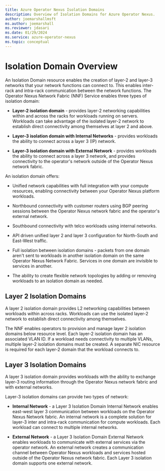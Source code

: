 ```yaml
---
title: Azure Operator Nexus Isolation Domains
description: Overview of Isolation Domains for Azure Operator Nexus.
author: joemarshallmsft
ms.author: joemarshall
ms.reviewer: jdasari
ms.date: 01/29/2024
ms.service: azure-operator-nexus
ms.topic: conceptual
---
```


# Isolation Domain Overview

An Isolation Domain resource enables the creation of layer-2 and layer-3 networks that your network functions can connect to. This enables inter-rack and intra-rack communication between the network functions. The Operator Nexus Network Fabric (NNF) Service enables three types of isolation domain:

-   **Layer-2 isolation domain** - provides layer-2 networking capabilities within and across the racks for workloads running on servers. Workloads can take advantage of the isolated layer-2 network to establish direct connectivity among themselves at layer 2 and above.

-   **Layer-3 isolation domain with Internal Networks** - provides workloads the ability to connect across a layer 3 (IP) network.

-   **Layer-3 isolation domain with External Network** - provides workloads the ability to connect across a layer 3 network, and provides connectivity to the operator's network outside of the Operator Nexus network fabric.

An isolation domain offers:

-   Unified network capabilities with full integration with your compute resources, enabling connectivity between your Operator Nexus platform workloads.

-   Northbound connectivity with customer routers using BGP peering sessions between the Operator Nexus network fabric and the operator's external network.

-   Southbound connectivity with telco workloads using internal networks.

-   API driven unified layer 2 and layer 3 configuration for North-South and East-West traffic.

- Full isolation between isolation domains - packets from one domain aren't sent to workloads in another isolation domain on the same Operator Nexus Network Fabric. Services in one domain are invisible to services in another.

- The ability to create flexible network topologies by adding or removing workloads to an isolation domain as needed.

## Layer 2 Isolation Domains

A layer 2 isolation domain provides L2 networking capabilities between workloads within across racks. Workloads can use the isolated layer-2 network to establish direct connectivity among themselves.

The NNF enables operators to provision and manage layer 2 isolation domains below resource level. Each layer-2 isolation domain has an associated VLAN ID. If a workload needs connectivity to multiple VLANs, multiple layer-2 isolation domains must be created. A separate NIC resource is required for each layer-2 domain that the workload connects to.

## Layer 3 Isolation Domains

A layer 3 isolation domain provides workloads with the ability to exchange layer-3 routing information through the Operator Nexus network fabric and with external networks.

Layer-3 isolation domains can provide two types of network:

-   **Internal Network** - a Layer 3 Isolation Domain Internal Network enables east-west layer 3 communication between workloads on the Operator Nexus Network fabric. An internal network is a complete solution for layer-3 inter and intra-rack communication for compute workloads. Each workload can connect to multiple internal networks.

-   **External Network** - a Layer 3 Isolation Domain External Network enables workloads to communicate with external services via the operator network. An external network creates a communication channel between Operator Nexus workloads and services hosted outside of the Operator Nexus network fabric. Each Layer 3 isolation domain supports one external network.